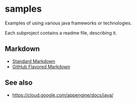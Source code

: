 # samples
Examples of using various java frameworks or technologies.

Each subproject contains a readme file, describing it.

## Markdown
* [Standard Markdown](http://daringfireball.net/projects/markdown/)
* [GitHub Flavored Markdown](https://help.github.com/articles/github-flavored-markdown/)

## See also
* https://cloud.google.com/appengine/docs/java/